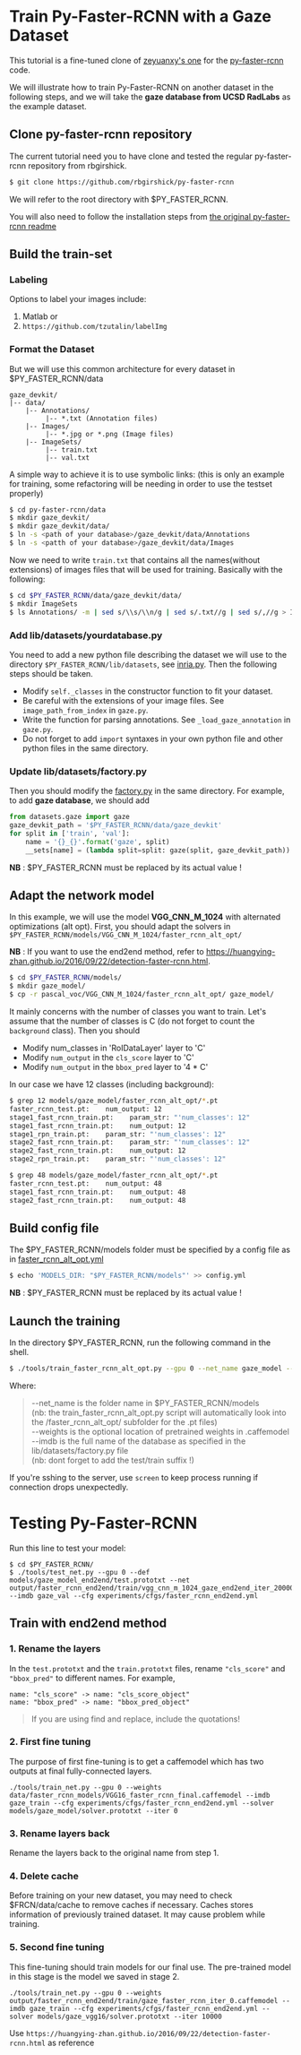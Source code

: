 # Train Py-Faster-RCNN with a Gaze Dataset

This tutorial is a fine-tuned clone of [zeyuanxy's one](https://github.com/zeyuanxy/fast-rcnn/tree/master/help/train) for the [py-faster-rcnn](https://github.com/rbgirshick/py-faster-rcnn) code.

We will illustrate how to train Py-Faster-RCNN on another dataset in the following steps, and we will take the **gaze database from UCSD RadLabs** as the example dataset.

## Clone py-faster-rcnn repository
The current tutorial need you to have clone and tested the regular py-faster-rcnn repository from rbgirshick.
```sh
$ git clone https://github.com/rbgirshick/py-faster-rcnn
```
We will refer to the root directory with $PY_FASTER_RCNN.

You will also need to follow the installation steps from [the original py-faster-rcnn readme](https://github.com/rbgirshick/py-faster-rcnn/blob/master/README.md)

## Build the train-set

### Labeling

Options to label your images include:
1) Matlab
or
2) ```https://github.com/tzutalin/labelImg```

### Format the Dataset

But we will use this common architecture for every dataset in $PY_FASTER_RCNN/data
```
gaze_devkit/
|-- data/
    |-- Annotations/
         |-- *.txt (Annotation files)
    |-- Images/
         |-- *.jpg or *.png (Image files)
    |-- ImageSets/
         |-- train.txt
         |-- val.txt
```

A simple way to achieve it is to use symbolic links:
(this is only an example for training, some refactoring will be needing in order to use the testset properly)
```sh
$ cd py-faster-rcnn/data
$ mkdir gaze_devkit/
$ mkdir gaze_devkit/data/
$ ln -s <path of your database>/gaze_devkit/data/Annotations
$ ln -s <patth of your database>/gaze_devkit/data/Images
```

Now we need to write `train.txt` that contains all the names(without extensions) of images files that will be used for training.
Basically with the following:
```sh
$ cd $PY_FASTER_RCNN/data/gaze_devkit/data/
$ mkdir ImageSets
$ ls Annotations/ -m | sed s/\\s/\\n/g | sed s/.txt//g | sed s/,//g > ImageSets/train.txt
```

### Add lib/datasets/yourdatabase.py
You need to add a new python file describing the dataset we will use to the directory `$PY_FASTER_RCNN/lib/datasets`, see [inria.py](https://github.com/deboc/py-faster-rcnn/blob/master/lib/datasets/inria.py). Then the following steps should be taken.
  - Modify `self._classes` in the constructor function to fit your dataset.
  - Be careful with the extensions of your image files. See `image_path_from_index` in `gaze.py`.
  - Write the function for parsing annotations. See `_load_gaze_annotation` in `gaze.py`.
  - Do not forget to add `import` syntaxes in your own python file and other python files in the same directory.

### Update lib/datasets/factory.py

Then you should modify the [factory.py](https://github.com/deboc/py-faster-rcnn/blob/master/lib/datasets/factory.py) in the same directory. For example, to add **gaze database**, we should add

```py
from datasets.gaze import gaze
gaze_devkit_path = '$PY_FASTER_RCNN/data/gaze_devkit'
for split in ['train', 'val']:
    name = '{}_{}'.format('gaze', split)
    __sets[name] = (lambda split=split: gaze(split, gaze_devkit_path))
```
**NB** : $PY_FASTER_RCNN must be replaced by its actual value !

## Adapt the network model

In this example, we will use the model **VGG_CNN_M_1024** with alternated optimizations (alt opt). First, you should adapt the solvers in `$PY_FASTER_RCNN/models/VGG_CNN_M_1024/faster_rcnn_alt_opt/`

**NB** : If you want to use the end2end method, refer to https://huangying-zhan.github.io/2016/09/22/detection-faster-rcnn.html. 

```sh
$ cd $PY_FASTER_RCNN/models/
$ mkdir gaze_model/
$ cp -r pascal_voc/VGG_CNN_M_1024/faster_rcnn_alt_opt/ gaze_model/
```

It mainly concerns with the number of classes you want to train. Let's assume that the number of classes is C (do not forget to count the `background` class). Then you should 
  - Modify num_classes in 'RoIDataLayer' layer to 'C'
  - Modify `num_output` in the `cls_score` layer to 'C'
  - Modify `num_output` in the `bbox_pred` layer to '4 * C'

In our case we have 12 classes (including background):
```sh
$ grep 12 models/gaze_model/faster_rcnn_alt_opt/*.pt
faster_rcnn_test.pt:    num_output: 12
stage1_fast_rcnn_train.pt:    param_str: "'num_classes': 12"
stage1_fast_rcnn_train.pt:    num_output: 12
stage1_rpn_train.pt:    param_str: "'num_classes': 12"
stage2_fast_rcnn_train.pt:    param_str: "'num_classes': 12"
stage2_fast_rcnn_train.pt:    num_output: 12
stage2_rpn_train.pt:    param_str: "'num_classes': 12"

$ grep 48 models/gaze_model/faster_rcnn_alt_opt/*.pt
faster_rcnn_test.pt:    num_output: 48
stage1_fast_rcnn_train.pt:    num_output: 48
stage2_fast_rcnn_train.pt:    num_output: 48
```

## Build config file

The $PY_FASTER_RCNN/models folder must be specified by a config file as in [faster_rcnn_alt_opt.yml](https://github.com/deboc/py-faster-rcnn/blob/master/help/faster_rcnn_alt_opt.yml)
```sh
$ echo 'MODELS_DIR: "$PY_FASTER_RCNN/models"' >> config.yml
```
**NB** : $PY_FASTER_RCNN must be replaced by its actual value !

## Launch the training

In the directory $PY_FASTER_RCNN, run the following command in the shell.

```sh
$ ./tools/train_faster_rcnn_alt_opt.py --gpu 0 --net_name gaze_model --weights data/imagenet_models/VGG_CNN_M_1024.v2.caffemodel --imdb gaze_train 
```

Where:    
>--net_name is the folder name in $PY_FASTER_RCNN/models    
>    (nb: the train_faster_rcnn_alt_opt.py script will automatically look into the /faster_rcnn_alt_opt/ subfolder for the .pt files)    
>--weights is the optional location of pretrained weights in .caffemodel    
>--imdb is the full name of the database as specified in the lib/datasets/factory.py file    
>    (nb: dont forget to add the test/train suffix !)    

If you're sshing to the server, use ```screen``` to keep process running if connection drops unexpectedly.

# Testing Py-Faster-RCNN 

Run this line to test your model:
```
$ cd $PY_FASTER_RCNN/
$ ./tools/test_net.py --gpu 0 --def models/gaze_model_end2end/test.prototxt --net output/faster_rcnn_end2end/train/vgg_cnn_m_1024_gaze_end2end_iter_20000.caffemodel --imdb gaze_val --cfg experiments/cfgs/faster_rcnn_end2end.yml 
```
## Train with end2end method

### 1. Rename the layers

In the `test.prototxt` and the `train.prototxt` files, rename `"cls_score"` and `"bbox_pred"` to different names. For example,
```
name: "cls_score" -> name: "cls_score_object"
name: "bbox_pred" -> name: "bbox_pred_object"
```
> If you are using find and replace, include the quotations!

### 2. First fine tuning

The purpose of first fine-tuning is to get a caffemodel which has two outputs at final fully-connected layers. 
```
./tools/train_net.py --gpu 0 --weights data/faster_rcnn_models/VGG16_faster_rcnn_final.caffemodel --imdb gaze_train --cfg experiments/cfgs/faster_rcnn_end2end.yml --solver models/gaze_model/solver.prototxt --iter 0
```

### 3. Rename layers back

Rename the layers back to the original name from step 1.

### 4. Delete cache

Before training on your new dataset, you may need to check $FRCN/data/cache to remove caches if necessary. Caches stores information of previously trained dataset. It may cause problem while training.

### 5. Second fine tuning

This fine-tuning should train models for our final use. The pre-trained model in this stage is the model we saved in stage 2. 
```
./tools/train_net.py --gpu 0 --weights output/faster_rcnn_end2end/train/gaze_faster_rcnn_iter_0.caffemodel --imdb gaze_train --cfg experiments/cfgs/faster_rcnn_end2end.yml --solver models/gaze_vgg16/solver.prototxt --iter 10000
```

Use `https://huangying-zhan.github.io/2016/09/22/detection-faster-rcnn.html` as reference
